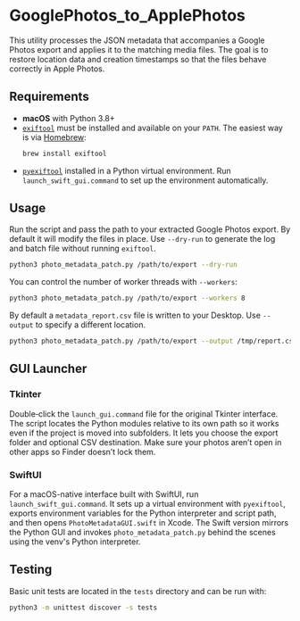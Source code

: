 # GooglePhotos_to_ApplePhotos

This utility processes the JSON metadata that accompanies a Google Photos export and applies it to the matching media files. The goal is to restore location data and creation timestamps so that the files behave correctly in Apple Photos.

## Requirements
- **macOS** with Python 3.8+
- [`exiftool`](https://exiftool.org/) must be installed and available on your `PATH`. The easiest way is via [Homebrew](https://brew.sh/):
  ```bash
  brew install exiftool
  ```
- [`pyexiftool`](https://pypi.org/project/pyexiftool/) installed in a Python virtual environment. Run `launch_swift_gui.command` to set up the environment automatically.

## Usage
Run the script and pass the path to your extracted Google Photos export. By default it will modify the files in place. Use `--dry-run` to generate the log and batch file without running `exiftool`.

```bash
python3 photo_metadata_patch.py /path/to/export --dry-run
```

You can control the number of worker threads with `--workers`:

```bash
python3 photo_metadata_patch.py /path/to/export --workers 8
```

By default a `metadata_report.csv` file is written to your Desktop. Use `--output` to specify a different location.

```bash
python3 photo_metadata_patch.py /path/to/export --output /tmp/report.csv
```

## GUI Launcher
### Tkinter
Double‑click the `launch_gui.command` file for the original Tkinter interface. The script locates the Python modules relative to its own path so it works even if the project is moved into subfolders. It lets you choose the export folder and optional CSV destination. Make sure your photos aren’t open in other apps so Finder doesn’t lock them.

### SwiftUI
For a macOS-native interface built with SwiftUI, run `launch_swift_gui.command`. It sets up a virtual environment with `pyexiftool`, exports environment variables for the Python interpreter and script path, and then opens `PhotoMetadataGUI.swift` in Xcode. The Swift version mirrors the Python GUI and invokes `photo_metadata_patch.py` behind the scenes using the venv's Python interpreter.

## Testing
Basic unit tests are located in the `tests` directory and can be run with:

```bash
python3 -m unittest discover -s tests
```
